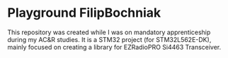 # Playground FilipBochniak
This repository was created while I was on mandatory apprenticeship during my AC&R studies. It is a STM32 project (for STM32L562E-DK), mainly focused on creating a library for EZRadioPRO Si4463 Transceiver.
